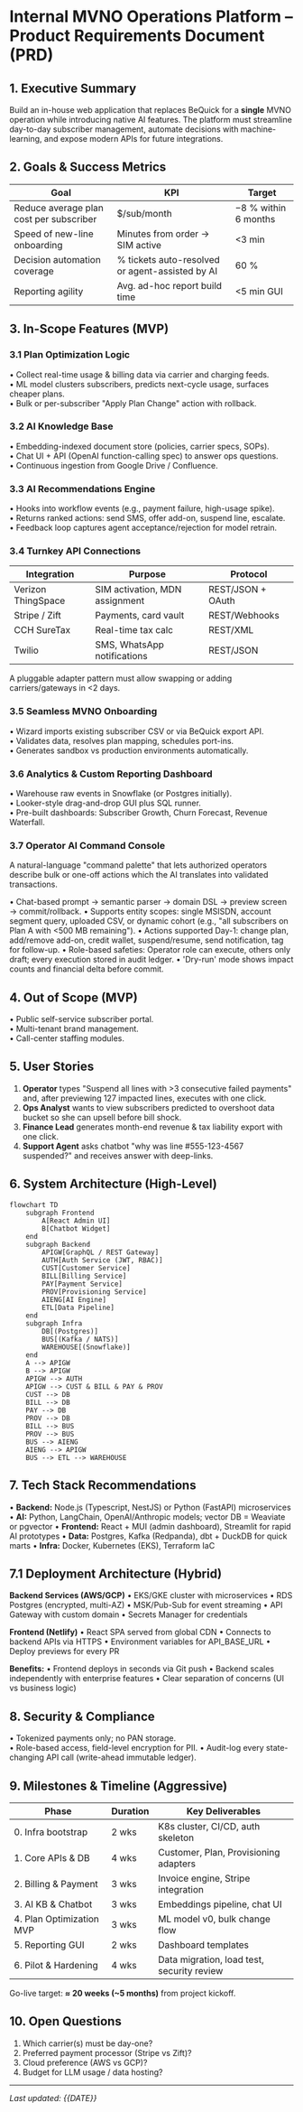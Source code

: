 # Internal MVNO Operations Platform – Product Requirements Document (PRD)

## 1. Executive Summary
Build an in-house web application that replaces BeQuick for a **single** MVNO operation while introducing native AI features.  The platform must streamline day-to-day subscriber management, automate decisions with machine-learning, and expose modern APIs for future integrations.

## 2. Goals & Success Metrics
| Goal | KPI | Target |
| ---- | --- | ------ |
| Reduce average plan cost per subscriber | $/sub/month | −8 % within 6 months |
| Speed of new-line onboarding | Minutes from order → SIM active | <3 min |
| Decision automation coverage | % tickets auto-resolved or agent-assisted by AI | 60 % |
| Reporting agility | Avg. ad-hoc report build time | <5 min GUI |

## 3. In-Scope Features (MVP)
### 3.1 Plan Optimization Logic
• Collect real-time usage & billing data via carrier and charging feeds.<br/>
• ML model clusters subscribers, predicts next-cycle usage, surfaces cheaper plans.<br/>
• Bulk or per-subscriber "Apply Plan Change" action with rollback.

### 3.2 AI Knowledge Base
• Embedding-indexed document store (policies, carrier specs, SOPs).<br/>
• Chat UI + API (OpenAI function-calling spec) to answer ops questions.<br/>
• Continuous ingestion from Google Drive / Confluence.

### 3.3 AI Recommendations Engine
• Hooks into workflow events (e.g., payment failure, high-usage spike).<br/>
• Returns ranked actions: send SMS, offer add-on, suspend line, escalate.<br/>
• Feedback loop captures agent acceptance/rejection for model retrain.

### 3.4 Turnkey API Connections
| Integration | Purpose | Protocol |
|-------------|---------|----------|
| Verizon ThingSpace | SIM activation, MDN assignment | REST/JSON + OAuth |
| Stripe / Zift | Payments, card vault | REST/Webhooks |
| CCH SureTax | Real-time tax calc | REST/XML |
| Twilio | SMS, WhatsApp notifications | REST/JSON |

A pluggable adapter pattern must allow swapping or adding carriers/gateways in <2 days.

### 3.5 Seamless MVNO Onboarding
• Wizard imports existing subscriber CSV or via BeQuick export API.<br/>
• Validates data, resolves plan mapping, schedules port-ins.<br/>
• Generates sandbox vs production environments automatically.

### 3.6 Analytics & Custom Reporting Dashboard
• Warehouse raw events in Snowflake (or Postgres initially).<br/>
• Looker-style drag-and-drop GUI plus SQL runner.<br/>
• Pre-built dashboards: Subscriber Growth, Churn Forecast, Revenue Waterfall.

### 3.7 Operator AI Command Console
A natural-language "command palette" that lets authorized operators describe bulk or one-off actions which the AI translates into validated transactions.

• Chat-based prompt → semantic parser → domain DSL → preview screen → commit/rollback.
• Supports entity scopes: single MSISDN, account segment query, uploaded CSV, or dynamic cohort (e.g., "all subscribers on Plan A with <500 MB remaining").
• Actions supported Day-1: change plan, add/remove add-on, credit wallet, suspend/resume, send notification, tag for follow-up.
• Role-based safeties: Operator role can execute, others only draft; every execution stored in audit ledger.
• 'Dry-run' mode shows impact counts and financial delta before commit.

## 4. Out of Scope (MVP)
• Public self-service subscriber portal.<br/>
• Multi-tenant brand management.<br/>
• Call-center staffing modules.

## 5. User Stories
1. **Operator** types "Suspend all lines with >3 consecutive failed payments" and, after previewing 127 impacted lines, executes with one click.
2. **Ops Analyst** wants to view subscribers predicted to overshoot data bucket so she can upsell before bill shock.
3. **Finance Lead** generates month-end revenue & tax liability export with one click.
4. **Support Agent** asks chatbot "why was line #555-123-4567 suspended?" and receives answer with deep-links.

## 6. System Architecture (High-Level)
```mermaid
flowchart TD
    subgraph Frontend
        A[React Admin UI]
        B[Chatbot Widget]
    end
    subgraph Backend
        APIGW[GraphQL / REST Gateway]
        AUTH[Auth Service (JWT, RBAC)]
        CUST[Customer Service]
        BILL[Billing Service]
        PAY[Payment Service]
        PROV[Provisioning Service]
        AIENG[AI Engine]
        ETL[Data Pipeline]
    end
    subgraph Infra
        DB[(Postgres)]
        BUS[(Kafka / NATS)]
        WAREHOUSE[(Snowflake)]
    end
    A --> APIGW
    B --> APIGW
    APIGW --> AUTH
    APIGW --> CUST & BILL & PAY & PROV
    CUST --> DB
    BILL --> DB
    PAY --> DB
    PROV --> DB
    BILL --> BUS
    PROV --> BUS
    BUS --> AIENG
    AIENG --> APIGW
    BUS --> ETL --> WAREHOUSE
```

## 7. Tech Stack Recommendations
• **Backend:** Node.js (Typescript, NestJS) or Python (FastAPI) microservices<br/>
• **AI:** Python, LangChain, OpenAI/Anthropic models; vector DB = Weaviate or pgvector
• **Frontend:** React + MUI (admin dashboard), Streamlit for rapid AI prototypes
• **Data:** Postgres, Kafka (Redpanda), dbt + DuckDB for quick marts
• **Infra:** Docker, Kubernetes (EKS), Terraform IaC

## 7.1 Deployment Architecture (Hybrid)
**Backend Services (AWS/GCP)**
• EKS/GKE cluster with microservices
• RDS Postgres (encrypted, multi-AZ)
• MSK/Pub-Sub for event streaming
• API Gateway with custom domain
• Secrets Manager for credentials

**Frontend (Netlify)**
• React SPA served from global CDN
• Connects to backend APIs via HTTPS
• Environment variables for API_BASE_URL
• Deploy previews for every PR

**Benefits:**
• Frontend deploys in seconds via Git push
• Backend scales independently with enterprise features
• Clear separation of concerns (UI vs business logic)

## 8. Security & Compliance
• Tokenized payments only; no PAN storage.<br/>
• Role-based access, field-level encryption for PII.
• Audit-log every state-changing API call (write-ahead immutable ledger).

## 9. Milestones & Timeline (Aggressive)
| Phase | Duration | Key Deliverables |
|-------|----------|------------------|
| 0. Infra bootstrap | 2 wks | K8s cluster, CI/CD, auth skeleton |
| 1. Core APIs & DB | 4 wks | Customer, Plan, Provisioning adapters |
| 2. Billing & Payment | 3 wks | Invoice engine, Stripe integration |
| 3. AI KB & Chatbot | 3 wks | Embeddings pipeline, chat UI |
| 4. Plan Optimization MVP | 3 wks | ML model v0, bulk change flow |
| 5. Reporting GUI | 2 wks | Dashboard templates |
| 6. Pilot & Hardening | 4 wks | Data migration, load test, security review |

Go-live target: **≈ 20 weeks (~5 months)** from project kickoff.

## 10. Open Questions
1. Which carrier(s) must be day-one?  
2. Preferred payment processor (Stripe vs Zift)?  
3. Cloud preference (AWS vs GCP)?  
4. Budget for LLM usage / data hosting?

---
*Last updated: {{DATE}}*
